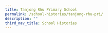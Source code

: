 ```yaml
---
title: Tanjong Rhu Primary School
permalink: /school-histories/tanjong-rhu-pri/
description: ""
third_nav_title: School Histories
---
```


